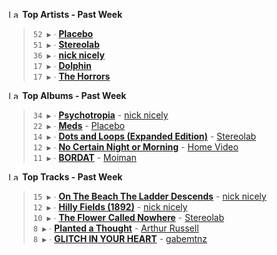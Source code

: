 <!--START_LASTFM_ARTISTS:{"period": "7day", "rows": 5}-->
<a href="https://last.fm" target="_blank"><img src="https://user-images.githubusercontent.com/17434202/215290617-e793598d-d7c9-428f-9975-156db1ba89cc.svg" alt="Last.fm Logo" width="18" height="13"/></a> **Top Artists - Past Week**

> `52 ▶️` ∙ **[Placebo](https://www.last.fm/music/Placebo)**<br/>
> `51 ▶️` ∙ **[Stereolab](https://www.last.fm/music/Stereolab)**<br/>
> `36 ▶️` ∙ **[nick nicely](https://www.last.fm/music/nick+nicely)**<br/>
> `17 ▶️` ∙ **[Dolphin](https://www.last.fm/music/Dolphin)**<br/>
> `17 ▶️` ∙ **[The Horrors](https://www.last.fm/music/The+Horrors)**<br/>
<!--END_LASTFM_ARTISTS-->

<!--START_LASTFM_ALBUMS:{"period": "7day", "rows": 5}-->
<a href="https://last.fm" target="_blank"><img src="https://user-images.githubusercontent.com/17434202/215290617-e793598d-d7c9-428f-9975-156db1ba89cc.svg" alt="Last.fm Logo" width="18" height="13"/></a> **Top Albums - Past Week**

> `34 ▶️` ∙ **[Psychotropia](https://www.last.fm/music/nick+nicely/Psychotropia)** - [nick nicely](https://www.last.fm/music/nick+nicely)<br/>
> `22 ▶️` ∙ **[Meds](https://www.last.fm/music/Placebo/Meds)** - [Placebo](https://www.last.fm/music/Placebo)<br/>
> `14 ▶️` ∙ **[Dots and Loops (Expanded Edition)](https://www.last.fm/music/Stereolab/Dots+and+Loops+(Expanded+Edition))** - [Stereolab](https://www.last.fm/music/Stereolab)<br/>
> `12 ▶️` ∙ **[No Certain Night or Morning](https://www.last.fm/music/Home+Video/No+Certain+Night+or+Morning)** - [Home Video](https://www.last.fm/music/Home+Video)<br/>
> `11 ▶️` ∙ **[BORDAT](https://www.last.fm/music/Moiman/BORDAT)** - [Moiman](https://www.last.fm/music/Moiman)<br/>
<!--END_LASTFM_ALBUMS-->

<!--START_LASTFM_TRACKS:{"period": "7day", "rows": 5}-->
<a href="https://last.fm" target="_blank"><img src="https://user-images.githubusercontent.com/17434202/215290617-e793598d-d7c9-428f-9975-156db1ba89cc.svg" alt="Last.fm Logo" width="18" height="13"/></a> **Top Tracks - Past Week**

> `15 ▶️` ∙ **[On The Beach The Ladder Descends](https://www.last.fm/music/nick+nicely/_/On+The+Beach+The+Ladder+Descends)** - [nick nicely](https://www.last.fm/music/nick+nicely)<br/>
> `12 ▶️` ∙ **[Hilly Fields (1892)](https://www.last.fm/music/nick+nicely/_/Hilly+Fields+(1892))** - [nick nicely](https://www.last.fm/music/nick+nicely)<br/>
> `10 ▶️` ∙ **[The Flower Called Nowhere](https://www.last.fm/music/Stereolab/_/The+Flower+Called+Nowhere)** - [Stereolab](https://www.last.fm/music/Stereolab)<br/>
> `8 ▶️` ∙ **[Planted a Thought](https://www.last.fm/music/Arthur+Russell/_/Planted+a+Thought)** - [Arthur Russell](https://www.last.fm/music/Arthur+Russell)<br/>
> `8 ▶️` ∙ **[GLITCH IN YOUR HEART](https://www.last.fm/music/gabemtnz/_/GLITCH+IN+YOUR+HEART)** - [gabemtnz](https://www.last.fm/music/gabemtnz)<br/>
<!--END_LASTFM_TRACKS-->
